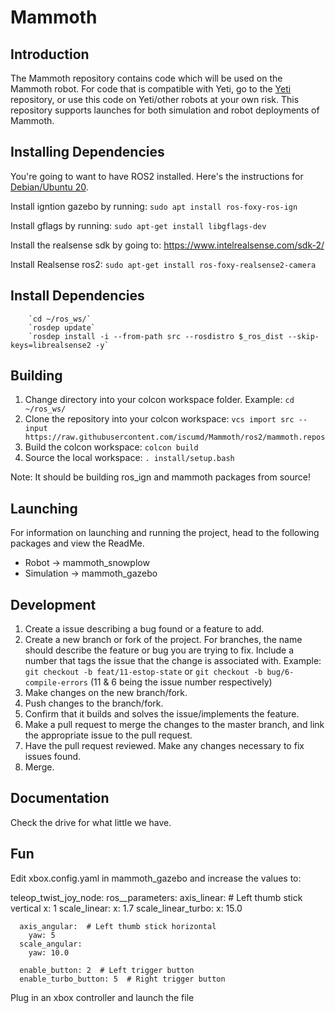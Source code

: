 # Mammoth

## Introduction

The Mammoth repository contains code which will be used on the Mammoth robot. For code that is compatible with Yeti, go to the [Yeti](https://github.com/iscumd/Yeti) repository, or use this code on Yeti/other robots at your own risk. This repository supports launches for both simulation and robot deployments of Mammoth.

## Installing Dependencies

You're going to want to have ROS2 installed. Here's the instructions for [Debian/Ubuntu 20](https://docs.ros.org/en/foxy/Installation/Ubuntu-Install-Debians.html).

Install igntion gazebo by running:
        `sudo apt install ros-foxy-ros-ign`

Install gflags by running:
	`sudo apt-get install libgflags-dev`
	
Install the realsense sdk by going to:
        https://www.intelrealsense.com/sdk-2/
	
Install Realsense ros2:
        `sudo apt-get install ros-foxy-realsense2-camera`
## Install Dependencies
        `cd ~/ros_ws/`
        `rosdep update`
        `rosdep install -i --from-path src --rosdistro $_ros_dist --skip-keys=librealsense2 -y`
	
## Building
1. Change directory into your colcon workspace folder. Example: `cd ~/ros_ws/`
2. Clone the repository into your colcon workspace: `vcs import src --input https://raw.githubusercontent.com/iscumd/Mammoth/ros2/mammoth.repos`
3. Build the colcon workspace: `colcon build`
4. Source the local workspace: `. install/setup.bash`

Note: It should be building ros_ign and mammoth packages from source!

## Launching

For information on launching and running the project, head to the following packages and view the ReadMe.
- Robot -> mammoth_snowplow
- Simulation -> mammoth_gazebo

## Development

1. Create a issue describing a bug found or a feature to add.
2. Create a new branch or fork of the project. For branches, the name should describe the feature or bug you are trying to fix. Include a number that tags the issue that the change is associated with. Example: `git checkout -b feat/11-estop-state` or `git checkout -b bug/6-compile-errors` (11 & 6 being the issue number respectively)
3. Make changes on the new branch/fork.
4. Push changes to the branch/fork.
5. Confirm that it builds and solves the issue/implements the feature.
6. Make a pull request to merge the changes to the master branch, and link the appropriate issue to the pull request.
7. Have the pull request reviewed. Make any changes necessary to fix issues found.
8. Merge.

## Documentation

Check the drive for what little we have.

## Fun 
Edit xbox.config.yaml in mammoth_gazebo and increase the values to: 

  teleop_twist_joy_node:
    ros__parameters:
      axis_linear:  # Left thumb stick vertical
        x: 1
      scale_linear:
        x: 1.7
      scale_linear_turbo:
        x: 15.0
  
      axis_angular:  # Left thumb stick horizontal
        yaw: 5
      scale_angular:
        yaw: 10.0
  
      enable_button: 2  # Left trigger button
      enable_turbo_button: 5  # Right trigger button

Plug in an xbox controller and launch the file    

